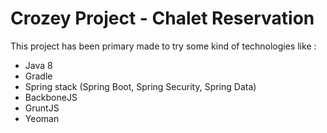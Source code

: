 # Crozey Project - Chalet Reservation
This project has been primary made to try some kind of technologies like :
* Java 8
* Gradle
* Spring stack (Spring Boot, Spring Security, Spring Data)
* BackboneJS
* GruntJS
* Yeoman

